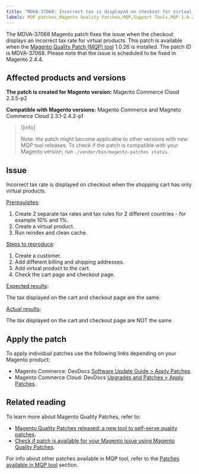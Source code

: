 ```yaml
---
title: "MDVA-37068: Incorrect tax is displayed on checkout for virtual products"
labels: MQP patches,Magento Quality Patches,MQP,Support Tools,MQP 1.0.26,Magento Commerce Cloud,Magento Commerce,2.3.1,2.3.2,2.3.3,2.3.2-p2,2.3.4,2.3.3-p1,2.3.5,2.3.4-p2,2.3.5-p1,2.3.5-p2,2.3.6,2.3.6-p1,2.3.7,2.4.0,2.4.0-p1,2.4.1,2.4.1-p1,2.4.2,2.4.2-p1
---
```


The MDVA-37068 Magento patch fixes the issue when the checkout displays an incorrect tax rate for virtual products. This patch is available when the [Magento Quality Patch (MQP) tool](https://support.magento.com/hc/en-us/articles/360047139492) 1.0.26 is installed. The patch ID is MDVA-37068. Please note that the issue is scheduled to be fixed in Magento 2.4.4.

## Affected products and versions

**The patch is created for Magento version:**
Magento Commerce Cloud 2.3.5-p2

**Compatible with Magento versions:**
Magento Commerce and Magneto Commerce Cloud 2.3.1-2.4.2-p1

>![info]
>
>Note: the patch might become applicable to other versions with new MQP tool releases. To check if the patch is compatible with your Magento version, run `./vendor/bin/magento-patches status`.

## Issue

Incorrect tax rate is displayed on checkout when the shopping cart has only virtual products.

<ins>Prerequisites</ins>:

1. Create 2 separate tax rates and tax rules for 2 different countries - for example 10% and 1%.
1. Create a virtual product.
1. Run reindex and clean cache.

<ins>Steps to reproduce</ins>:

1. Create a customer.
1. Add different billing and shipping addresses.
1. Add virtual product to the cart.
1. Check the cart page and checkout page.

<ins>Expected results</ins>:

The tax displayed on the cart and checkout page are the same.

<ins>Actual results</ins>:

The tax displayed on the cart and checkout page are NOT the same.

## Apply the patch

To apply individual patches use the following links depending on your Magento product:

* Magento Commerce: DevDocs [Software Update Guide > Apply Patches](https://devdocs.magento.com/guides/v2.4/comp-mgr/patching/mqp.html).
* Magento Commerce Cloud: DevDocs [Upgrades and Patches > Apply Patches](https://devdocs.magento.com/cloud/project/project-patch.html).

## Related reading

To learn more about Magento Quality Patches, refer to:

* [Magento Quality Patches released: a new tool to self-serve quality patches](https://support.magento.com/hc/en-us/articles/360047139492).
* [Check if patch is available for your Magento issue using Magento Quality Patches](https://support.magento.com/hc/en-us/articles/360047125252).

For info about other patches available in MQP tool, refer to the [Patches available in MQP tool](https://support.magento.com/hc/en-us/sections/360010506631-Patches-available-in-MQP-tool-) section.
